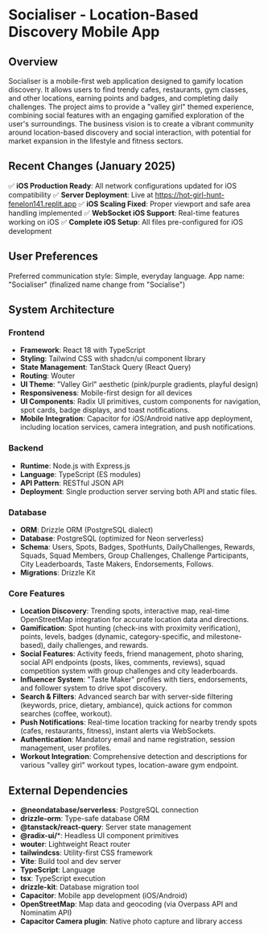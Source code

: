 # Socialiser - Location-Based Discovery Mobile App

## Overview
Socialiser is a mobile-first web application designed to gamify location discovery. It allows users to find trendy cafes, restaurants, gym classes, and other locations, earning points and badges, and completing daily challenges. The project aims to provide a "valley girl" themed experience, combining social features with an engaging gamified exploration of the user's surroundings. The business vision is to create a vibrant community around location-based discovery and social interaction, with potential for market expansion in the lifestyle and fitness sectors.

## Recent Changes (January 2025)
✅ **iOS Production Ready**: All network configurations updated for iOS compatibility
✅ **Server Deployment**: Live at https://hot-girl-hunt-fenelon141.replit.app
✅ **iOS Scaling Fixed**: Proper viewport and safe area handling implemented
✅ **WebSocket iOS Support**: Real-time features working on iOS
✅ **Complete iOS Setup**: All files pre-configured for iOS development

## User Preferences
Preferred communication style: Simple, everyday language.
App name: "Socialiser" (finalized name change from "Socialise")

## System Architecture
### Frontend
- **Framework**: React 18 with TypeScript
- **Styling**: Tailwind CSS with shadcn/ui component library
- **State Management**: TanStack Query (React Query)
- **Routing**: Wouter
- **UI Theme**: "Valley Girl" aesthetic (pink/purple gradients, playful design)
- **Responsiveness**: Mobile-first design for all devices
- **UI Components**: Radix UI primitives, custom components for navigation, spot cards, badge displays, and toast notifications.
- **Mobile Integration**: Capacitor for iOS/Android native app deployment, including location services, camera integration, and push notifications.

### Backend
- **Runtime**: Node.js with Express.js
- **Language**: TypeScript (ES modules)
- **API Pattern**: RESTful JSON API
- **Deployment**: Single production server serving both API and static files.

### Database
- **ORM**: Drizzle ORM (PostgreSQL dialect)
- **Database**: PostgreSQL (optimized for Neon serverless)
- **Schema**: Users, Spots, Badges, SpotHunts, DailyChallenges, Rewards, Squads, Squad Members, Group Challenges, Challenge Participants, City Leaderboards, Taste Makers, Endorsements, Follows.
- **Migrations**: Drizzle Kit

### Core Features
- **Location Discovery**: Trending spots, interactive map, real-time OpenStreetMap integration for accurate location data and directions.
- **Gamification**: Spot hunting (check-ins with proximity verification), points, levels, badges (dynamic, category-specific, and milestone-based), daily challenges, and rewards.
- **Social Features**: Activity feeds, friend management, photo sharing, social API endpoints (posts, likes, comments, reviews), squad competition system with group challenges and city leaderboards.
- **Influencer System**: "Taste Maker" profiles with tiers, endorsements, and follower system to drive spot discovery.
- **Search & Filters**: Advanced search bar with server-side filtering (keywords, price, dietary, ambiance), quick actions for common searches (coffee, workout).
- **Push Notifications**: Real-time location tracking for nearby trendy spots (cafes, restaurants, fitness), instant alerts via WebSockets.
- **Authentication**: Mandatory email and name registration, session management, user profiles.
- **Workout Integration**: Comprehensive detection and descriptions for various "valley girl" workout types, location-aware gym endpoint.

## External Dependencies
- **@neondatabase/serverless**: PostgreSQL connection
- **drizzle-orm**: Type-safe database ORM
- **@tanstack/react-query**: Server state management
- **@radix-ui/***: Headless UI component primitives
- **wouter**: Lightweight React router
- **tailwindcss**: Utility-first CSS framework
- **Vite**: Build tool and dev server
- **TypeScript**: Language
- **tsx**: TypeScript execution
- **drizzle-kit**: Database migration tool
- **Capacitor**: Mobile app development (iOS/Android)
- **OpenStreetMap**: Map data and geocoding (via Overpass API and Nominatim API)
- **Capacitor Camera plugin**: Native photo capture and library access